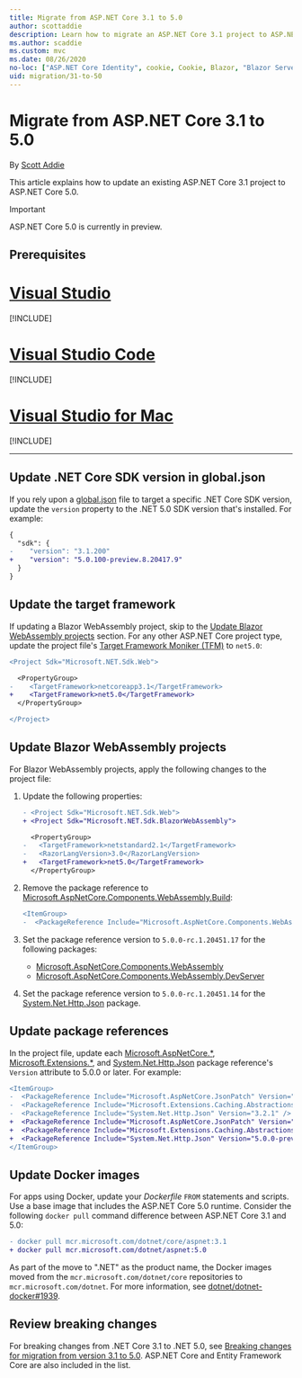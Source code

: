 ```yaml
---
title: Migrate from ASP.NET Core 3.1 to 5.0
author: scottaddie
description: Learn how to migrate an ASP.NET Core 3.1 project to ASP.NET Core 5.0.
ms.author: scaddie
ms.custom: mvc
ms.date: 08/26/2020
no-loc: ["ASP.NET Core Identity", cookie, Cookie, Blazor, "Blazor Server", "Blazor WebAssembly", "Identity", "Let's Encrypt", Razor, SignalR]
uid: migration/31-to-50
---
```

# Migrate from ASP.NET Core 3.1 to 5.0

By [Scott Addie](https://github.com/scottaddie)

This article explains how to update an existing ASP.NET Core 3.1 project to ASP.NET Core 5.0.

> [!IMPORTANT]
> ASP.NET Core 5.0 is currently in preview.

## Prerequisites

# [Visual Studio](#tab/visual-studio)

[!INCLUDE[](~/includes/net-core-prereqs-vs-5.0.md)]

# [Visual Studio Code](#tab/visual-studio-code)

[!INCLUDE[](~/includes/net-core-prereqs-vsc-5.0.md)]

# [Visual Studio for Mac](#tab/visual-studio-mac)

[!INCLUDE[](~/includes/net-core-prereqs-mac-5.0.md)]

---

## Update .NET Core SDK version in global.json

If you rely upon a [global.json](/dotnet/core/tools/global-json) file to target a specific .NET Core SDK version, update the `version` property to the .NET 5.0 SDK version that's installed. For example:

```diff
{
  "sdk": {
-    "version": "3.1.200"
+    "version": "5.0.100-preview.8.20417.9"
  }
}
```

## Update the target framework

If updating a Blazor WebAssembly project, skip to the [Update Blazor WebAssembly projects](#update-blazor-webassembly-projects) section. For any other ASP.NET Core project type, update the project file's [Target Framework Moniker (TFM)](/dotnet/standard/frameworks) to `net5.0`:

```diff
<Project Sdk="Microsoft.NET.Sdk.Web">

  <PropertyGroup>
-    <TargetFramework>netcoreapp3.1</TargetFramework>
+    <TargetFramework>net5.0</TargetFramework>
  </PropertyGroup>

</Project>
```

## Update Blazor WebAssembly projects

For Blazor WebAssembly projects, apply the following changes to the project file:

1. Update the following properties:

    ```diff
    - <Project Sdk="Microsoft.NET.Sdk.Web">
    + <Project Sdk="Microsoft.NET.Sdk.BlazorWebAssembly">

      <PropertyGroup>
    -   <TargetFramework>netstandard2.1</TargetFramework>
    -   <RazorLangVersion>3.0</RazorLangVersion>
    +   <TargetFramework>net5.0</TargetFramework>
      </PropertyGroup>
    ```

1. Remove the package reference to [Microsoft.AspNetCore.Components.WebAssembly.Build](https://www.nuget.org/packages/Microsoft.AspNetCore.Components.WebAssembly.Build):

    ```diff
    <ItemGroup>
    -  <PackageReference Include="Microsoft.AspNetCore.Components.WebAssembly.Build" Version="3.2.1" PrivateAssets="all" />
    ```

1. Set the package reference version to `5.0.0-rc.1.20451.17` for the following packages:

   * [Microsoft.AspNetCore.Components.WebAssembly](https://www.nuget.org/packages/Microsoft.AspNetCore.Components.WebAssembly)
   * [Microsoft.AspNetCore.Components.WebAssembly.DevServer](https://www.nuget.org/packages/Microsoft.AspNetCore.Components.WebAssembly.DevServer)

1. Set the package reference version to `5.0.0-rc.1.20451.14` for the [System.Net.Http.Json](https://www.nuget.org/packages/System.Net.Http.Json) package.

## Update package references

In the project file, update each [Microsoft.AspNetCore.*](https://www.nuget.org/packages?q=Microsoft.AspNetCore.*), [Microsoft.Extensions.*](https://www.nuget.org/packages?q=Microsoft.Extensions.*), and [System.Net.Http.Json](https://www.nuget.org/packages/System.Net.Http.Json) package reference's `Version` attribute to 5.0.0 or later. For example:

```diff
<ItemGroup>
-  <PackageReference Include="Microsoft.AspNetCore.JsonPatch" Version="3.1.6" />
-  <PackageReference Include="Microsoft.Extensions.Caching.Abstractions" Version="3.1.6" />
-  <PackageReference Include="System.Net.Http.Json" Version="3.2.1" />
+  <PackageReference Include="Microsoft.AspNetCore.JsonPatch" Version="5.0.0-preview.8.*" />
+  <PackageReference Include="Microsoft.Extensions.Caching.Abstractions" Version="5.0.0-preview.8.*" />
+  <PackageReference Include="System.Net.Http.Json" Version="5.0.0-preview.8.*" />
</ItemGroup>
```

## Update Docker images

For apps using Docker, update your *Dockerfile* `FROM` statements and scripts. Use a base image that includes the ASP.NET Core 5.0 runtime. Consider the following `docker pull` command difference between ASP.NET Core 3.1 and 5.0:

```diff
- docker pull mcr.microsoft.com/dotnet/core/aspnet:3.1
+ docker pull mcr.microsoft.com/dotnet/aspnet:5.0
```

As part of the move to ".NET" as the product name, the Docker images moved from the `mcr.microsoft.com/dotnet/core` repositories to `mcr.microsoft.com/dotnet`. For more information, see [dotnet/dotnet-docker#1939](https://github.com/dotnet/dotnet-docker/issues/1939).

## Review breaking changes

For breaking changes from .NET Core 3.1 to .NET 5.0, see [Breaking changes for migration from version 3.1 to 5.0](/dotnet/core/compatibility/3.1-5.0). ASP.NET Core and Entity Framework Core are also included in the list.
